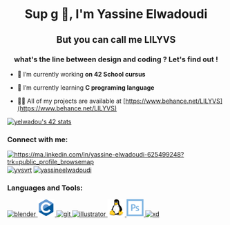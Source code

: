 <h1 align="center">Sup g 👋, I'm Yassine Elwadoudi</h1>
<h2 align="center">But you can call me LILYVS</h2>
<h3 align="center">what's the line between design and coding ? Let's find out !</h3>

- 🔭 I’m currently working **on 42 School cursus**

- 🌱 I’m currently learning **C programing language**

- 👨‍💻 All of my projects are available at [https://www.behance.net/LILYVS](https://www.behance.net/LILYVS)

<a href="https://github.com/oakoudad/badge42"><img src="https://badge.mediaplus.ma/darkblue/yelwadou" alt="yelwadou's 42 stats" /></a>

<h3 align="left">Connect with me:</h3>
<p align="left">
<a href="https://linkedin.com/in/https://ma.linkedin.com/in/yassine-elwadoudi-625499248?trk=public_profile_browsemap" target="blank"><img align="center" src="https://raw.githubusercontent.com/rahuldkjain/github-profile-readme-generator/master/src/images/icons/Social/linked-in-alt.svg" alt="https://ma.linkedin.com/in/yassine-elwadoudi-625499248?trk=public_profile_browsemap" height="30" width="40" /></a>
<a href="https://instagram.com/yvsvrt" target="blank"><img align="center" src="https://raw.githubusercontent.com/rahuldkjain/github-profile-readme-generator/master/src/images/icons/Social/instagram.svg" alt="yvsvrt" height="30" width="40" /></a>
<a href="https://www.behance.net/yassineelwadoudi" target="blank"><img align="center" src="https://raw.githubusercontent.com/rahuldkjain/github-profile-readme-generator/master/src/images/icons/Social/behance.svg" alt="yassineelwadoudi" height="30" width="40" /></a>
</p>

<h3 align="left">Languages and Tools:</h3>
<p align="left"> <a href="https://www.blender.org/" target="_blank" rel="noreferrer"> <img src="https://download.blender.org/branding/community/blender_community_badge_white.svg" alt="blender" width="40" height="40"/> </a> <a href="https://www.cprogramming.com/" target="_blank" rel="noreferrer"> <img src="https://raw.githubusercontent.com/devicons/devicon/master/icons/c/c-original.svg" alt="c" width="40" height="40"/> </a> <a href="https://git-scm.com/" target="_blank" rel="noreferrer"> <img src="https://www.vectorlogo.zone/logos/git-scm/git-scm-icon.svg" alt="git" width="40" height="40"/> </a> <a href="https://www.adobe.com/in/products/illustrator.html" target="_blank" rel="noreferrer"> <img src="https://www.vectorlogo.zone/logos/adobe_illustrator/adobe_illustrator-icon.svg" alt="illustrator" width="40" height="40"/> </a> <a href="https://www.linux.org/" target="_blank" rel="noreferrer"> <img src="https://raw.githubusercontent.com/devicons/devicon/master/icons/linux/linux-original.svg" alt="linux" width="40" height="40"/> </a> <a href="https://www.photoshop.com/en" target="_blank" rel="noreferrer"> <img src="https://raw.githubusercontent.com/devicons/devicon/master/icons/photoshop/photoshop-line.svg" alt="photoshop" width="40" height="40"/> </a> <a href="https://www.adobe.com/products/xd.html" target="_blank" rel="noreferrer"> <img src="https://cdn.worldvectorlogo.com/logos/adobe-xd.svg" alt="xd" width="40" height="40"/> </a> </p>
